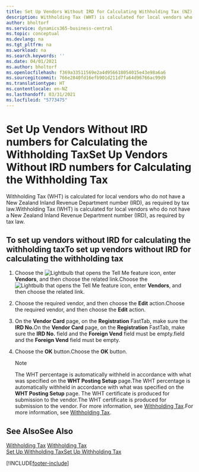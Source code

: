 ```yaml
---
title: Set Up Vendors Without IRD for Calculating Withholding Tax (NZ)
description: Withholding Tax (WHT) is calculated for local vendors who do not have a New Zealand Inland Revenue Department number.
author: bholtorf
ms.service: dynamics365-business-central
ms.topic: conceptual
ms.devlang: na
ms.tgt_pltfrm: na
ms.workload: na
ms.search.keywords: ''
ms.date: 04/01/2021
ms.author: bholtorf
ms.openlocfilehash: f369a33511569e2a4d956618054015e43e98a6a6
ms.sourcegitcommit: 766e2840fd16efb901d211d7fa64d96766ac99d9
ms.translationtype: HT
ms.contentlocale: en-NZ
ms.lasthandoff: 03/31/2021
ms.locfileid: "5773475"
---
```

# <a name="set-up-vendors-without-ird-numbers-for-calculating-the-withholding-tax"></a><span data-ttu-id="93e74-103">Set Up Vendors Without IRD numbers for Calculating the Withholding Tax</span><span class="sxs-lookup"><span data-stu-id="93e74-103">Set Up Vendors Without IRD numbers for Calculating the Withholding Tax</span></span>
<span data-ttu-id="93e74-104">Withholding Tax (WHT) is calculated for local vendors who do not have a New Zealand Inland Revenue Department number (IRD), as required by tax law.</span><span class="sxs-lookup"><span data-stu-id="93e74-104">Withholding Tax (WHT) is calculated for local vendors who do not have a New Zealand Inland Revenue Department number (IRD), as required by tax law.</span></span>  

## <a name="to-set-up-vendors-without-ird-for-calculating-the-withholding-tax"></a><span data-ttu-id="93e74-105">To set up vendors without IRD for calculating the withholding tax</span><span class="sxs-lookup"><span data-stu-id="93e74-105">To set up vendors without IRD for calculating the withholding tax</span></span>  
1.  <span data-ttu-id="93e74-106">Choose the ![Lightbulb that opens the Tell Me feature](../../media/ui-search/search_small.png "Tell me what you want to do") icon, enter **Vendors**, and then choose the related link.</span><span class="sxs-lookup"><span data-stu-id="93e74-106">Choose the ![Lightbulb that opens the Tell Me feature](../../media/ui-search/search_small.png "Tell me what you want to do") icon, enter **Vendors**, and then choose the related link.</span></span>  
2.  <span data-ttu-id="93e74-107">Choose the required vendor, and then choose the **Edit** action.</span><span class="sxs-lookup"><span data-stu-id="93e74-107">Choose the required vendor, and then choose the **Edit** action.</span></span>  
3.  <span data-ttu-id="93e74-108">On the **Vendor Card** page, on the **Registration** FastTab, make sure the **IRD No.**</span><span class="sxs-lookup"><span data-stu-id="93e74-108">On the **Vendor Card** page, on the **Registration** FastTab, make sure the **IRD No.**</span></span> <span data-ttu-id="93e74-109">field and the **Foreign Vend** field must be empty.</span><span class="sxs-lookup"><span data-stu-id="93e74-109">field and the **Foreign Vend** field must be empty.</span></span>  
4.  <span data-ttu-id="93e74-110">Choose the **OK** button.</span><span class="sxs-lookup"><span data-stu-id="93e74-110">Choose the **OK** button.</span></span>  

    > [!NOTE]  
    >  <span data-ttu-id="93e74-111">The WHT percentage is automatically withheld in accordance with what was specified on the **WHT Posting Setup** page.</span><span class="sxs-lookup"><span data-stu-id="93e74-111">The WHT percentage is automatically withheld in accordance with what was specified on the **WHT Posting Setup** page.</span></span> <span data-ttu-id="93e74-112">The WHT certificate is produced for submission to the vendor.</span><span class="sxs-lookup"><span data-stu-id="93e74-112">The WHT certificate is produced for submission to the vendor.</span></span> <span data-ttu-id="93e74-113">For more information, see [Withholding Tax](withholding-tax.md).</span><span class="sxs-lookup"><span data-stu-id="93e74-113">For more information, see [Withholding Tax](withholding-tax.md).</span></span>  

## <a name="see-also"></a><span data-ttu-id="93e74-114">See Also</span><span class="sxs-lookup"><span data-stu-id="93e74-114">See Also</span></span>  
<span data-ttu-id="93e74-115">[Withholding Tax](withholding-tax.md) </span><span class="sxs-lookup"><span data-stu-id="93e74-115">[Withholding Tax](withholding-tax.md) </span></span>  
[<span data-ttu-id="93e74-116">Set Up Withholding Tax</span><span class="sxs-lookup"><span data-stu-id="93e74-116">Set Up Withholding Tax</span></span>](how-to-set-up-withholding-tax.md)


[!INCLUDE[footer-include](../../includes/footer-banner.md)]